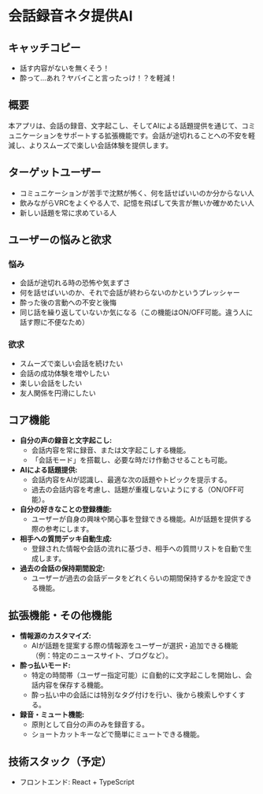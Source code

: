 
# 会話録音ネタ提供AI

## キャッチコピー

* 話す内容がないを無くそう！
* 酔って…あれ？ヤバイこと言ったっけ！？を軽減！

## 概要

本アプリは、会話の録音、文字起こし、そしてAIによる話題提供を通じて、コミュニケーションをサポートする拡張機能です。会話が途切れることへの不安を軽減し、よりスムーズで楽しい会話体験を提供します。

## ターゲットユーザー

* コミュニケーションが苦手で沈黙が怖く、何を話せばいいのか分からない人
* 飲みながらVRCをよくやる人で、記憶を飛ばして失言が無いか確かめたい人
* 新しい話題を常に求めている人

## ユーザーの悩みと欲求

### 悩み
* 会話が途切れる時の恐怖や気まずさ
* 何を話せばいいのか、それで会話が終わらないのかというプレッシャー
* 酔った後の言動への不安と後悔
* 同じ話を繰り返していないか気になる（この機能はON/OFF可能。違う人に話す際に不便なため）

### 欲求
* スムーズで楽しい会話を続けたい
* 会話の成功体験を増やしたい
* 楽しい会話をしたい
* 友人関係を円滑にしたい

## コア機能

* **自分の声の録音と文字起こし:**
    * 会話内容を常に録音、または文字起こしする機能。
    * 「会話モード」を搭載し、必要な時だけ作動させることも可能。
* **AIによる話題提供:**
    * 会話内容をAIが認識し、最適な次の話題やトピックを提示する。
    * 過去の会話内容を考慮し、話題が重複しないようにする（ON/OFF可能）。
* **自分の好きなことの登録機能:**
    * ユーザーが自身の興味や関心事を登録できる機能。AIが話題を提供する際の参考にします。
* **相手への質問デッキ自動生成:**
    * 登録された情報や会話の流れに基づき、相手への質問リストを自動で生成します。
* **過去の会話の保持期間設定:**
    * ユーザーが過去の会話データをどれくらいの期間保持するかを設定できる機能。

## 拡張機能・その他機能

* **情報源のカスタマイズ:**
    * AIが話題を提案する際の情報源をユーザーが選択・追加できる機能（例：特定のニュースサイト、ブログなど）。
* **酔っ払いモード:**
    * 特定の時間帯（ユーザー指定可能）に自動的に文字起こしを開始し、会話内容を保存する機能。
    * 酔っ払い中の会話には特別なタグ付けを行い、後から検索しやすくする。
* **録音・ミュート機能:**
    * 原則として自分の声のみを録音する。
    * ショートカットキーなどで簡単にミュートできる機能。

## 技術スタック（予定）

* フロントエンド: React + TypeScript
